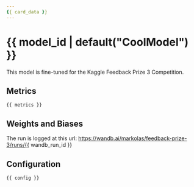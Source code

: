 ```yaml
---
{{ card_data }}
---
```


# {{ model_id | default("CoolModel") }}

This model is fine-tuned for the Kaggle Feedback Prize 3 Competition. 

## Metrics

```
{{ metrics }}
```

## Weights and Biases

The run is logged at this url: https://wandb.ai/markolas/feedback-prize-3/runs/{{ wandb_run_id }}

## Configuration

```
{{ config }}
```